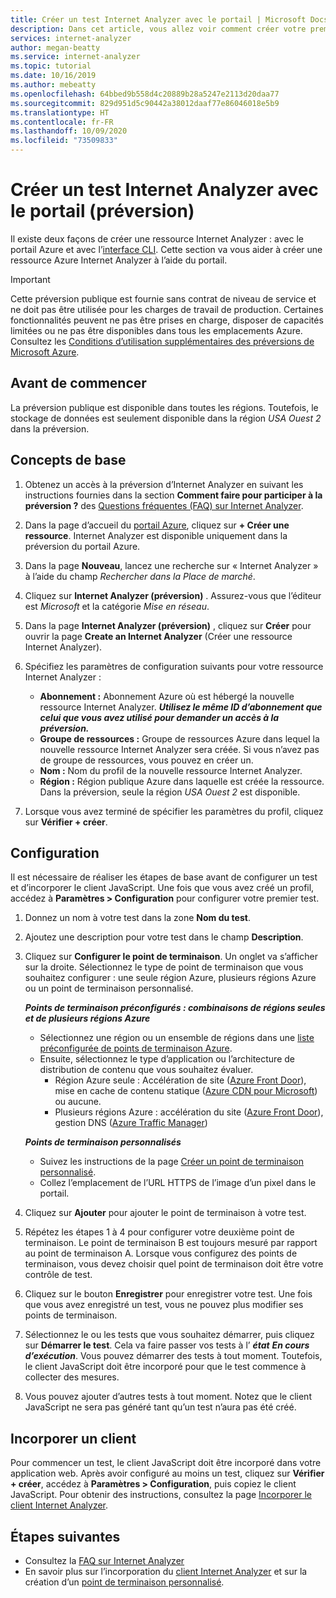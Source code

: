 ```yaml
---
title: Créer un test Internet Analyzer avec le portail | Microsoft Docs
description: Dans cet article, vous allez voir comment créer votre premier test Internet Analyzer.
services: internet-analyzer
author: megan-beatty
ms.service: internet-analyzer
ms.topic: tutorial
ms.date: 10/16/2019
ms.author: mebeatty
ms.openlocfilehash: 64bbed9b558d4c20889b28a5247e2113d20daa77
ms.sourcegitcommit: 829d951d5c90442a38012daaf77e86046018e5b9
ms.translationtype: HT
ms.contentlocale: fr-FR
ms.lasthandoff: 10/09/2020
ms.locfileid: "73509833"
---
```

# <a name="create-an-internet-analyzer-test-using-portal-preview"></a>Créer un test Internet Analyzer avec le portail (préversion)

Il existe deux façons de créer une ressource Internet Analyzer : avec le portail Azure et avec l’[interface CLI](internet-analyzer-cli.md). Cette section va vous aider à créer une ressource Azure Internet Analyzer à l’aide du portail.

> [!IMPORTANT]
> Cette préversion publique est fournie sans contrat de niveau de service et ne doit pas être utilisée pour les charges de travail de production. Certaines fonctionnalités peuvent ne pas être prises en charge, disposer de capacités limitées ou ne pas être disponibles dans tous les emplacements Azure. Consultez les [Conditions d’utilisation supplémentaires des préversions de Microsoft Azure](https://azure.microsoft.com/support/legal/preview-supplemental-terms/).
>

## <a name="before-you-begin"></a>Avant de commencer

La préversion publique est disponible dans toutes les régions. Toutefois, le stockage de données est seulement disponible dans la région *USA Ouest 2* dans la préversion.

## <a name="basics"></a>Concepts de base

1. Obtenez un accès à la préversion d’Internet Analyzer en suivant les instructions fournies dans la section **Comment faire pour participer à la préversion ?** des [Questions fréquentes (FAQ) sur Internet Analyzer](internet-analyzer-faq.md).
2. Dans la page d’accueil du [portail Azure](https://preview.portal.azure.com), cliquez sur **+ Créer une ressource**. Internet Analyzer est disponible uniquement dans la préversion du portail Azure.
3. Dans la page **Nouveau**, lancez une recherche sur « Internet Analyzer » à l’aide du champ *Rechercher dans la Place de marché*.
4. Cliquez sur **Internet Analyzer (préversion)** . Assurez-vous que l’éditeur est *Microsoft* et la catégorie *Mise en réseau*.
5. Dans la page **Internet Analyzer (préversion)** , cliquez sur **Créer** pour ouvrir la page **Create an Internet Analyzer** (Créer une ressource Internet Analyzer).
6. Spécifiez les paramètres de configuration suivants pour votre ressource Internet Analyzer :

    * **Abonnement :** Abonnement Azure où est hébergé la nouvelle ressource Internet Analyzer. ***Utilisez le même ID d’abonnement que celui que vous avez utilisé pour demander un accès à la préversion.***
    * **Groupe de ressources :** Groupe de ressources Azure dans lequel la nouvelle ressource Internet Analyzer sera créée. Si vous n’avez pas de groupe de ressources, vous pouvez en créer un.
    * **Nom :** Nom du profil de la nouvelle ressource Internet Analyzer.
    * **Région :** Région publique Azure dans laquelle est créée la ressource. Dans la préversion, seule la région *USA Ouest 2* est disponible.

7. Lorsque vous avez terminé de spécifier les paramètres du profil, cliquez sur **Vérifier + créer**.

## <a name="configuration"></a>Configuration

Il est nécessaire de réaliser les étapes de base avant de configurer un test et d’incorporer le client JavaScript. Une fois que vous avez créé un profil, accédez à **Paramètres > Configuration** pour configurer votre premier test.

1. Donnez un nom à votre test dans la zone **Nom du test**.
2. Ajoutez une description pour votre test dans le champ **Description**.
3. Cliquez sur **Configurer le point de terminaison**. Un onglet va s’afficher sur la droite. Sélectionnez le type de point de terminaison que vous souhaitez configurer : une seule région Azure, plusieurs régions Azure ou un point de terminaison personnalisé.

    >
    ***Points de terminaison préconfigurés : combinaisons de régions seules et de plusieurs régions Azure***
    * Sélectionnez une région ou un ensemble de régions dans une [liste préconfigurée de points de terminaison Azure](internet-analyzer-faq.md).
    * Ensuite, sélectionnez le type d’application ou l’architecture de distribution de contenu que vous souhaitez évaluer.
        * Région Azure seule : Accélération de site ([Azure Front Door](https://azure.microsoft.com/services/frontdoor/)), mise en cache de contenu statique ([Azure CDN pour Microsoft](https://azure.microsoft.com/services/cdn/)) ou aucune.
        * Plusieurs régions Azure : accélération du site ([Azure Front Door](https://azure.microsoft.com/services/frontdoor/)), gestion DNS ([Azure Traffic Manager](https://azure.microsoft.com/services/traffic-manager/))  

    ***Points de terminaison personnalisés***
    * Suivez les instructions de la page [Créer un point de terminaison personnalisé](internet-analyzer-custom-endpoint.md).
    * Collez l’emplacement de l’URL HTTPS de l’image d’un pixel dans le portail.
    >

4. Cliquez sur **Ajouter** pour ajouter le point de terminaison à votre test.
5. Répétez les étapes 1 à 4 pour configurer votre deuxième point de terminaison. Le point de terminaison B est toujours mesuré par rapport au point de terminaison A. Lorsque vous configurez des points de terminaison, vous devez choisir quel point de terminaison doit être votre contrôle de test.
6. Cliquez sur le bouton **Enregistrer** pour enregistrer votre test. Une fois que vous avez enregistré un test, vous ne pouvez plus modifier ses points de terminaison.
7. Sélectionnez le ou les tests que vous souhaitez démarrer, puis cliquez sur **Démarrer le test**. Cela va faire passer vos tests à l’ ***état*** ***En cours d’exécution***. Vous pouvez démarrer des tests à tout moment. Toutefois, le client JavaScript doit être incorporé pour que le test commence à collecter des mesures.
8. Vous pouvez ajouter d’autres tests à tout moment. Notez que le client JavaScript ne sera pas généré tant qu’un test n’aura pas été créé.

## <a name="embed-client"></a>Incorporer un client

Pour commencer un test, le client JavaScript doit être incorporé dans votre application web. Après avoir configuré au moins un test, cliquez sur **Vérifier + créer**, accédez à **Paramètres > Configuration**, puis copiez le client JavaScript. Pour obtenir des instructions, consultez la page [Incorporer le client Internet Analyzer](internet-analyzer-embed-client.md).  

## <a name="next-steps"></a>Étapes suivantes

* Consultez la [FAQ sur Internet Analyzer](internet-analyzer-faq.md)
* En savoir plus sur l’incorporation du [client Internet Analyzer](internet-analyzer-embed-client.md) et sur la création d’un [point de terminaison personnalisé](internet-analyzer-custom-endpoint.md).
